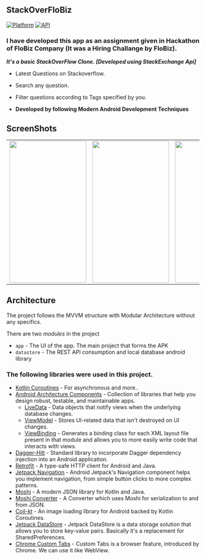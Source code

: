 ## StackOverFloBiz
[![Platform](https://img.shields.io/badge/platform-android-blue.svg)](http://developer.android.com/index.html)
[![API](https://img.shields.io/badge/API-23%2B-blue.svg?style=flat)](https://android-arsenal.com/api?level=23)

### I have developed this app as an assignment given in Hackathon of FloBiz Company (It was a Hiring Challange by FloBiz).

***It's a basic StackOverFlow Clone. [Developed using StackExchange Api]***
- Latest Questions on Stackoverflow.
- Search any question.
- Filter questions according to Tags specified by you.

- **Developed by following Modern Android Development Techniques**

## ScreenShots
<table>
   <tr>
<td><img src = "https://user-images.githubusercontent.com/56159740/138890312-758b7ab9-fcbf-47c4-a1e5-74981cf57843.gif" height = "370" width="200"></td>
<td><img src = "https://user-images.githubusercontent.com/56159740/138890320-c3b4ce20-ecc5-4364-b07f-4207aae22c1c.gif" height = "370" width="200"></td>
<td><img src = "https://user-images.githubusercontent.com/56159740/138890328-45a10130-a164-4188-9409-8ca6a8ea1ffd.gif" height = "370" width="200"></td>
  </tr>
</table>   
     

## Architecture
The project follows the MVVM structure with Modular Architecture without any specifics.

There are two _modules_ in the project

* `app` - The UI of the app. The main project that forms the APK
* `datastore` - The REST API consumption and local database android library

###  The following libraries were used in this project.

- [Kotlin Coroutines](https://kotlinlang.org/docs/reference/coroutines-overview.html) - For asynchronous and more..
- [Android Architecture Components](https://developer.android.com/topic/libraries/architecture) - Collection of libraries that help you design robust, testable, and maintainable apps.
  - [LiveData](https://developer.android.com/topic/libraries/architecture/livedata) - Data objects that notify views when the underlying database changes.
  - [ViewModel](https://developer.android.com/topic/libraries/architecture/viewmodel) - Stores UI-related data that isn't destroyed on UI changes.
  - [ViewBinding](https://developer.android.com/topic/libraries/view-binding) - Generates a binding class for each XML layout file present in that module and allows you to more easily write code that interacts with views.
- [Dagger-Hilt](https://dagger.dev/hilt/) - Standard library to incorporate Dagger dependency injection into an Android application.
- [Retrofit](https://square.github.io/retrofit/) - A type-safe HTTP client for Android and Java.
- [Jetpack Navigation](https://developer.android.com/guide/navigation) - Android Jetpack's Navigation component helps you implement navigation, from simple button clicks to more complex patterns.
- [Moshi](https://github.com/square/moshi) - A modern JSON library for Kotlin and Java.
- [Moshi Converter](https://github.com/square/retrofit/tree/master/retrofit-converters/moshi) - A Converter which uses Moshi for serialization to and from JSON.
- [Coil-kt](https://coil-kt.github.io/coil/) - An image loading library for Android backed by Kotlin Coroutines.
- [Jetpack DataStore](https://developer.android.com/topic/libraries/architecture/datastore) - Jetpack DataStore is a data storage solution that allows you to
 store key-value pairs. Basically it's a replacement for SharedPreferences.
- [Chrome Custom Tabs](https://developer.chrome.com/docs/android/custom-tabs/overview/) - Custom Tabs is a browser feature, introduced by Chrome. We can use it like WebView.

